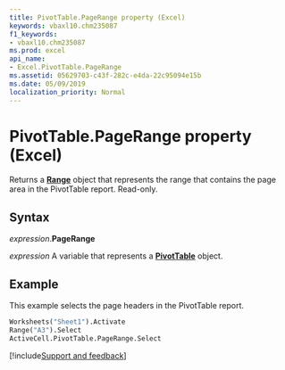 ```yaml
---
title: PivotTable.PageRange property (Excel)
keywords: vbaxl10.chm235087
f1_keywords:
- vbaxl10.chm235087
ms.prod: excel
api_name:
- Excel.PivotTable.PageRange
ms.assetid: 05629703-c43f-282c-e4da-22c95094e15b
ms.date: 05/09/2019
localization_priority: Normal
---
```



# PivotTable.PageRange property (Excel)

Returns a **[Range](Excel.Range(object).md)** object that represents the range that contains the page area in the PivotTable report. Read-only.


## Syntax

_expression_.**PageRange**

_expression_ A variable that represents a **[PivotTable](Excel.PivotTable.md)** object.


## Example

This example selects the page headers in the PivotTable report.

```vb
Worksheets("Sheet1").Activate 
Range("A3").Select 
ActiveCell.PivotTable.PageRange.Select
```




[!include[Support and feedback](~/includes/feedback-boilerplate.md)]